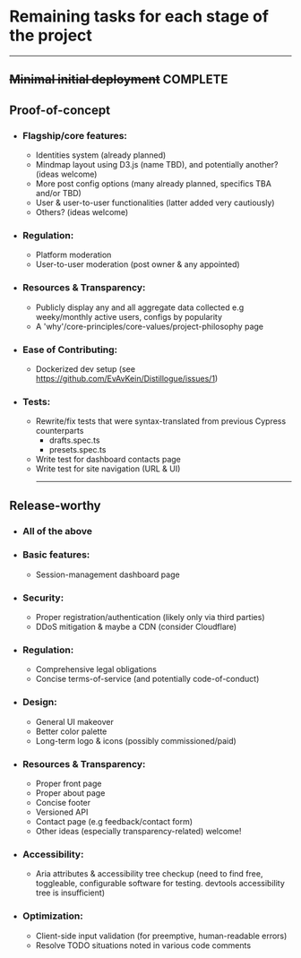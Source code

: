 # Remaining tasks for each stage of the project

<hr>

## ~~Minimal initial deployment~~ COMPLETE

## Proof-of-concept

- ### Flagship/core features:
  - Identities system (already planned)
  - Mindmap layout using D3.js (name TBD), and potentially another? (ideas welcome)
  - More post config options (many already planned, specifics TBA and/or TBD)
  - User & user-to-user functionalities (latter added very cautiously)
  - Others? (ideas welcome)
- ### Regulation:
  - Platform moderation
  - User-to-user moderation (post owner & any appointed)
- ### Resources & Transparency:
  - Publicly display any and all aggregate data collected e.g weeky/monthly active users, configs by popularity
  - A 'why'/core-principles/core-values/project-philosophy page
- ### Ease of Contributing:
  - Dockerized dev setup (see https://github.com/EvAvKein/Distillogue/issues/1)
- ### Tests:
  - Rewrite/fix tests that were syntax-translated from previous Cypress counterparts
    - drafts.spec.ts
    - presets.spec.ts
  - Write test for dashboard contacts page
  - Write test for site navigation (URL & UI)
    <hr>

## Release-worthy

- ### All of the above
- ### Basic features:
  - Session-management dashboard page
- ### Security:
  - Proper registration/authentication (likely only via third parties)
  - DDoS mitigation & maybe a CDN (consider Cloudflare)
- ### Regulation:
  - Comprehensive legal obligations
  - Concise terms-of-service (and potentially code-of-conduct)
- ### Design:
  - General UI makeover
  - Better color palette
  - Long-term logo & icons (possibly commissioned/paid)
- ### Resources & Transparency:
  - Proper front page
  - Proper about page
  - Concise footer
  - Versioned API
  - Contact page (e.g feedback/contact form)
  - Other ideas (especially transparency-related) welcome!
- ### Accessibility:
  - Aria attributes & accessibility tree checkup (need to find free, toggleable, configurable software for testing. devtools accessibility tree is insufficient)
- ### Optimization:
  - Client-side input validation (for preemptive, human-readable errors)
  - Resolve TODO situations noted in various code comments
